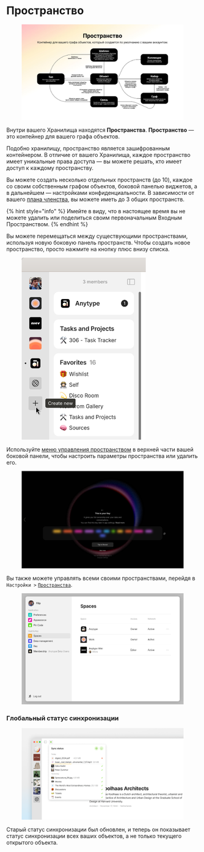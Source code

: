 # Пространство

<figure><img src="../../../.gitbook/assets/Anytype Primitives - Frame 2-2_RU.jpg" alt=""><figcaption></figcaption></figure>

Внутри вашего Хранилища находятся **Пространства**. **Пространство** — это контейнер для вашего графа объектов.

Подобно хранилищу, пространство является зашифрованным контейнером. В отличие от вашего Хранилища, каждое пространство имеет уникальные права доступа — вы можете решать, кто имеет доступ к каждому пространству.

Вы можете создать несколько отдельных пространств (до 10), каждое со своим собственным графом объектов, боковой панелью виджетов, а в дальнейшем — настройками конфиденциальности. В зависимости от вашего [плана членства](../../memberships/monetization/), вы можете иметь до 3 общих пространств.

{% hint style="info" %}
Имейте в виду, что в настоящее время вы не можете удалить или поделиться своим первоначальным Входным Пространством.
{% endhint %}

Вы можете перемещаться между существующими пространствами, используя новую боковую панель пространств. Чтобы создать новое пространство, просто нажмите на кнопку плюс внизу списка.

<figure><img src="../../../.gitbook/assets/image (79).png" alt="" width="325"><figcaption></figcaption></figure>

Используйте [меню управления пространством](space-settings.md) в верхней части вашей боковой панели, чтобы настроить параметры пространства или удалить его.

<figure><img src="../../../.gitbook/assets/image (1) (1) (1) (1).png" alt=""><figcaption></figcaption></figure>

Вы также можете управлять всеми своими пространствами, перейдя в `Настройки >` [`Пространства`](space-settings.md).

<figure><img src="../../../.gitbook/assets/image (2) (1) (1) (1).png" alt=""><figcaption></figcaption></figure>

### Глобальный статус синхронизации

<figure><img src="../../../.gitbook/assets/05487530c59ed5ec446fe384c44a158c00b2722a.png" alt=""><figcaption></figcaption></figure>

Старый статус синхронизации был обновлен, и теперь он показывает статус синхронизации всех ваших объектов, а не только текущего открытого объекта.
